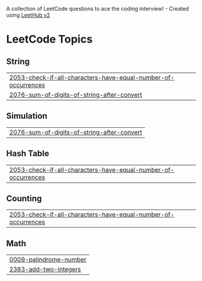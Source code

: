 A collection of LeetCode questions to ace the coding interview! - Created using [LeetHub v2](https://github.com/arunbhardwaj/LeetHub-2.0)
<!---LeetCode Topics Start-->
# LeetCode Topics
## String
|  |
| ------- |
| [2053-check-if-all-characters-have-equal-number-of-occurrences](https://github.com/lanestoras/leetcode/tree/master/2053-check-if-all-characters-have-equal-number-of-occurrences) |
| [2076-sum-of-digits-of-string-after-convert](https://github.com/lanestoras/leetcode/tree/master/2076-sum-of-digits-of-string-after-convert) |
## Simulation
|  |
| ------- |
| [2076-sum-of-digits-of-string-after-convert](https://github.com/lanestoras/leetcode/tree/master/2076-sum-of-digits-of-string-after-convert) |
## Hash Table
|  |
| ------- |
| [2053-check-if-all-characters-have-equal-number-of-occurrences](https://github.com/lanestoras/leetcode/tree/master/2053-check-if-all-characters-have-equal-number-of-occurrences) |
## Counting
|  |
| ------- |
| [2053-check-if-all-characters-have-equal-number-of-occurrences](https://github.com/lanestoras/leetcode/tree/master/2053-check-if-all-characters-have-equal-number-of-occurrences) |
## Math
|  |
| ------- |
| [0009-palindrome-number](https://github.com/lanestoras/leetcode/tree/master/0009-palindrome-number) |
| [2383-add-two-integers](https://github.com/lanestoras/leetcode/tree/master/2383-add-two-integers) |
<!---LeetCode Topics End-->